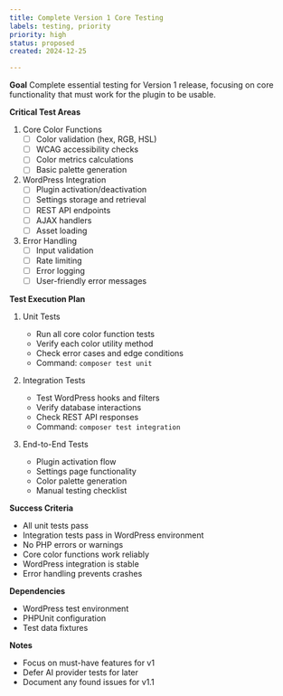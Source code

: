 ```yaml
---
title: Complete Version 1 Core Testing
labels: testing, priority
priority: high
status: proposed
created: 2024-12-25

---
```


**Goal**
Complete essential testing for Version 1 release, focusing on core functionality that must work for the plugin to be usable.

**Critical Test Areas**

1. Core Color Functions
   - [ ] Color validation (hex, RGB, HSL)
   - [ ] WCAG accessibility checks
   - [ ] Color metrics calculations
   - [ ] Basic palette generation

2. WordPress Integration
   - [ ] Plugin activation/deactivation
   - [ ] Settings storage and retrieval
   - [ ] REST API endpoints
   - [ ] AJAX handlers
   - [ ] Asset loading

3. Error Handling
   - [ ] Input validation
   - [ ] Rate limiting
   - [ ] Error logging
   - [ ] User-friendly error messages

**Test Execution Plan**

1. Unit Tests
   - Run all core color function tests
   - Verify each color utility method
   - Check error cases and edge conditions
   - Command: `composer test unit`

2. Integration Tests
   - Test WordPress hooks and filters
   - Verify database interactions
   - Check REST API responses
   - Command: `composer test integration`

3. End-to-End Tests
   - Plugin activation flow
   - Settings page functionality
   - Color palette generation
   - Manual testing checklist

**Success Criteria**
- All unit tests pass
- Integration tests pass in WordPress environment
- No PHP errors or warnings
- Core color functions work reliably
- WordPress integration is stable
- Error handling prevents crashes

**Dependencies**
- WordPress test environment
- PHPUnit configuration
- Test data fixtures

**Notes**
- Focus on must-have features for v1
- Defer AI provider tests for later
- Document any found issues for v1.1

